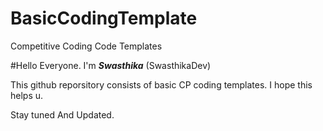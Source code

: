 # BasicCodingTemplate
Competitive Coding Code Templates 

#Hello Everyone. I'm ***Swasthika*** (SwasthikaDev) 

This github reporsitory consists of basic CP coding templates. I hope this helps u.

Stay tuned And Updated.

